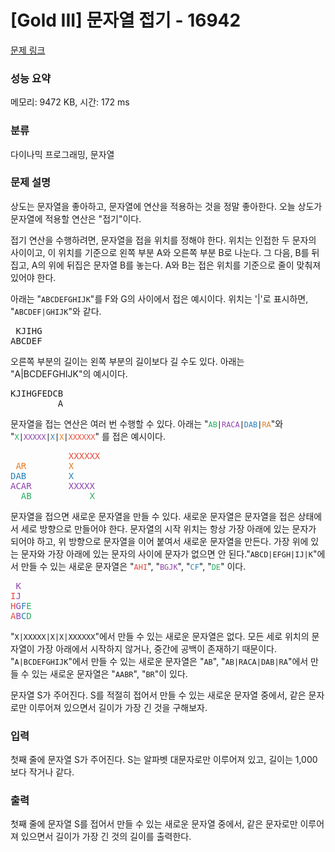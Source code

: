 # [Gold III] 문자열 접기 - 16942 

[문제 링크](https://www.acmicpc.net/problem/16942) 

### 성능 요약

메모리: 9472 KB, 시간: 172 ms

### 분류

다이나믹 프로그래밍, 문자열

### 문제 설명

<p>상도는 문자열을 좋아하고, 문자열에 연산을 적용하는 것을 정말 좋아한다. 오늘 상도가 문자열에 적용할 연산은 "접기"이다.</p>

<p>접기 연산을 수행하려면, 문자열을 접을 위치를 정해야 한다. 위치는 인접한 두 문자의 사이이고, 이 위치를 기준으로 왼쪽 부분 A와 오른쪽 부분 B로 나눈다. 그 다음, B를 뒤집고, A의 위에 뒤집은 문자열 B를 놓는다. A와 B는 접은 위치를 기준으로 줄이 맞춰져 있어야 한다.</p>

<p>아래는 "<code>ABCDEFGHIJK</code>"를 F와 G의 사이에서 접은 예시이다. 위치는 '|'로 표시하면, "<code>ABCDEF|GHIJK</code>"와 같다.</p>

<pre> KJIHG
ABCDEF</pre>

<p>오른쪽 부분의 길이는 왼쪽 부분의 길이보다 길 수도 있다. 아래는 "A|BCDEFGHIJK"의 예시이다.</p>

<pre>KJIHGFEDCB
         A</pre>

<p>문자열을 접는 연산은 여러 번 수행할 수 있다. 아래는 "<code><span style="color:#27ae60;">AB</span>|<span style="color:#8e44ad;">RACA</span>|<span style="color:#2980b9;">DAB</span>|<span style="color:#e67e22;">RA</span></code>"와 "<code><span style="color:#27ae60;">X</span>|<span style="color:#8e44ad;">XXXXX</span>|<span style="color:#2980b9;">X</span>|<span style="color:#e67e22;">X</span>|<span style="color:#e74c3c;">XXXXXX</span></code>" 를 접은 예시이다.</p>

<pre>           <span style="color:#e74c3c;">XXXXXX</span>
 <span style="color:#e67e22;">AR        X</span>
<span style="color:#2980b9;">DAB        X</span>
<span style="color:#8e44ad;">ACAR       XXXXX</span>
  <span style="color:#27ae60;">AB           X</span></pre>

<p>문자열을 접으면 새로운 문자열을 만들 수 있다. 새로운 문자열은 문자열을 접은 상태에서 세로 방향으로 만들어야 한다. 문자열의 시작 위치는 항상 가장 아래에 있는 문자가 되어야 하고, 위 방향으로 문자열을 이어 붙여서 새로운 문자열을 만든다. 가장 위에 있는 문자와 가장 아래에 있는 문자의 사이에 문자가 없으면 안 된다."<code>ABCD|EFGH|IJ|K</code>"에서 만들 수 있는 새로운 문자열은 "<span style="color:#e74c3c;"><code>AHI</code></span>", "<span style="color:#8e44ad;"><code>BGJK</code></span>", "<span style="color:#2980b9;"><code>CF</code></span>", "<span style="color:#27ae60;"><code>DE</code></span>" 이다.</p>

<pre> <span style="color:#8e44ad;">K</span>
<span style="color:#e74c3c;">I</span><span style="color:#8e44ad;">J</span>
<span style="color:#e74c3c;">H</span><span style="color:#8e44ad;">G</span><span style="color:#2980b9;">F</span><span style="color:#27ae60;">E</span>
<span style="color:#e74c3c;">A</span><span style="color:#8e44ad;">B</span><span style="color:#2980b9;">C</span><span style="color:#27ae60;">D</span></pre>

<p>"<code>X|XXXXX|X|X|XXXXXX</code>"에서 만들 수 있는 새로운 문자열은 없다. 모든 세로 위치의 문자열이 가장 아래에서 시작하지 않거나, 중간에 공백이 존재하기 때문이다. "<code>A|BCDEFGHIJK</code>"에서 만들 수 있는 새로운 문자열은 "<code>AB</code>", "<code>AB|RACA|DAB|RA</code>"에서 만들 수 있는 새로운 문자열은 "<code>AABR</code>", "<code>BR</code>"이 있다.</p>

<p>문자열 S가 주어진다. S를 적절히 접어서 만들 수 있는 새로운 문자열 중에서, 같은 문자로만 이루어져 있으면서 길이가 가장 긴 것을 구해보자.</p>

### 입력 

 <p>첫째 줄에 문자열 S가 주어진다. S는 알파벳 대문자로만 이루어져 있고, 길이는 1,000보다 작거나 같다.</p>

### 출력 

 <p>첫째 줄에 문자열 S를 접어서 만들 수 있는 새로운 문자열 중에서, 같은 문자로만 이루어져 있으면서 길이가 가장 긴 것의 길이를 출력한다.</p>

